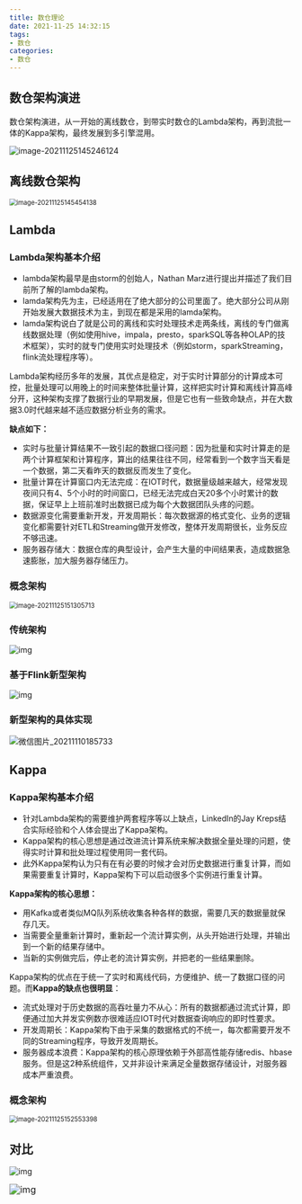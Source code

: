 ```yaml
---
title: 数仓理论
date: 2021-11-25 14:32:15
tags:
- 数仓
categories:
- 数仓
---
```


## 数仓架构演进

数仓架构演进，从一开始的离线数仓，到带实时数仓的Lambda架构，再到流批一体的Kappa架构，最终发展到多引擎混用。

<img src="数仓理论/image-20211125145246124.png" alt="image-20211125145246124"  />

## 离线数仓架构

<img src="数仓理论/image-20211125145454138.png" alt="image-20211125145454138" style="zoom:80%;" />

## Lambda

### Lambda架构基本介绍

- lambda架构最早是由storm的创始人，Nathan Marz进行提出并描述了我们目前所了解的lambda架构。
- lamda架构先为主，已经适用在了绝大部分的公司里面了。绝大部分公司从刚开始发展大数据技术为主，到现在都是采用的lamda架构。
- lamda架构说白了就是公司的离线和实时处理技术走两条线，离线的专门做离线数据处理（例如使用hive，impala，presto，sparkSQL等各种OLAP的技术框架），实时的就专门使用实时处理技术（例如storm，sparkStreaming，flink流处理程序等）。

Lambda架构经历多年的发展，其优点是稳定，对于实时计算部分的计算成本可控，批量处理可以用晚上的时间来整体批量计算，这样把实时计算和离线计算高峰分开，这种架构支撑了数据行业的早期发展，但是它也有一些致命缺点，并在大数据3.0时代越来越不适应数据分析业务的需求。

**缺点如下：**

- 实时与批量计算结果不一致引起的数据口径问题：因为批量和实时计算走的是两个计算框架和计算程序，算出的结果往往不同，经常看到一个数字当天看是一个数据，第二天看昨天的数据反而发生了变化。
- 批量计算在计算窗口内无法完成：在IOT时代，数据量级越来越大，经常发现夜间只有4、5个小时的时间窗口，已经无法完成白天20多个小时累计的数据，保证早上上班前准时出数据已成为每个大数据团队头疼的问题。
- 数据源变化需要重新开发，开发周期长：每次数据源的格式变化、业务的逻辑变化都需要针对ETL和Streaming做开发修改，整体开发周期很长，业务反应不够迅速。
- 服务器存储大：数据仓库的典型设计，会产生大量的中间结果表，造成数据急速膨胀，加大服务器存储压力。



### 概念架构

<img src="数仓理论/image-20211125151305713.png" alt="image-20211125151305713" style="zoom:80%;" />

### 传统架构

![img](数仓理论/webp-16378229194495.webp)

### 基于Flink新型架构

![img](数仓理论/webp.webp)

### 新型架构的具体实现

![微信图片_20211110185733](数仓理论/微信图片_20211110185733.png)

## Kappa

### Kappa架构基本介绍

- 针对Lambda架构的需要维护两套程序等以上缺点，LinkedIn的Jay Kreps结合实际经验和个人体会提出了Kappa架构。
- Kappa架构的核心思想是通过改进流计算系统来解决数据全量处理的问题，使得实时计算和批处理过程使用同一套代码。
- 此外Kappa架构认为只有在有必要的时候才会对历史数据进行重复计算，而如果需要重复计算时，Kappa架构下可以启动很多个实例进行重复计算。

**Kappa架构的核心思想：**

- 用Kafka或者类似MQ队列系统收集各种各样的数据，需要几天的数据量就保存几天。
- 当需要全量重新计算时，重新起一个流计算实例，从头开始进行处理，并输出到一个新的结果存储中。
- 当新的实例做完后，停止老的流计算实例，并把老的一些结果删除。

Kappa架构的优点在于统一了实时和离线代码，方便维护、统一了数据口径的问题。而**Kappa的缺点也很明显**：

- 流式处理对于历史数据的高吞吐量力不从心：所有的数据都通过流式计算，即便通过加大并发实例数亦很难适应IOT时代对数据查询响应的即时性要求。
- 开发周期长：Kappa架构下由于采集的数据格式的不统一，每次都需要开发不同的Streaming程序，导致开发周期长。
- 服务器成本浪费：Kappa架构的核心原理依赖于外部高性能存储redis、hbase服务。但是这2种系统组件，又并非设计来满足全量数据存储设计，对服务器成本严重浪费。

### 概念架构

<img src="数仓理论/image-20211125152553398.png" alt="image-20211125152553398" style="zoom:80%;" />

## 对比

![img](数仓理论/532288-20210126201243536-70027335.png)

<img src="数仓理论/532288-20210126201302020-1366718484.png" alt="img" style="zoom:118%;" />

